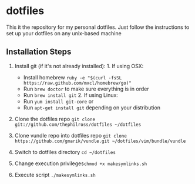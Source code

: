 dotfiles
========

This it the repository for my personal dotfiles. Just follow the instructions to set up your dotfiles on any unix-based machine

## Installation Steps

  1. Install git (if it's not already installed):
    1. If using OSX: 
      * Install homebrew `ruby -e "$(curl -fsSL https://raw.github.com/mxcl/homebrew/go)"`
      * Run `brew doctor` to make sure everything is in order
      * Run `brew install git`
    2. If using Linux:
      * Run `yum install git-core` or
      * Run `apt-get install git` depending on your distribution

  2. Clone the dotfiles repo `git clone git://github.com/thephilross/dotfiles ~/dotfiles`
  3. Clone vundle repo into dotfiles repo `git clone https://github.com/gmarik/vundle.git ~/dotfiles/vim/bundle/vundle`
  4. Switch to dotfiles directory `cd ~/dotfiles`
  5. Change execution privileges`chmod +x makesymlinks.sh`
  6. Execute script `./makesymlinks.sh`
